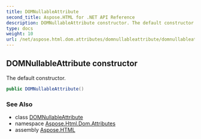 ```yaml
---
title: DOMNullableAttribute
second_title: Aspose.HTML for .NET API Reference
description: DOMNullableAttribute constructor. The default constructor
type: docs
weight: 10
url: /net/aspose.html.dom.attributes/domnullableattribute/domnullableattribute/
---
```

## DOMNullableAttribute constructor

The default constructor.

```csharp
public DOMNullableAttribute()
```

### See Also

* class [DOMNullableAttribute](../)
* namespace [Aspose.Html.Dom.Attributes](../../../aspose.html.dom.attributes/)
* assembly [Aspose.HTML](../../../)
